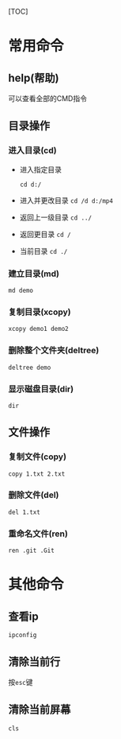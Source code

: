 [TOC]

# 常用命令

## help(帮助)

可以查看全部的CMD指令

## 目录操作

### 进入目录(cd)

- 进入指定目录

  `cd d:/`

- 进入并更改目录
  `cd /d d:/mp4`

- 返回上一级目录
  `cd ../`

- 返回更目录
  `cd /`

- 当前目录
  `cd ./`

### 建立目录(md)

`md demo`

### 复制目录(xcopy)

`xcopy demo1 demo2`

### 删除整个文件夹(deltree)

`deltree demo`

### 显示磁盘目录(dir)

`dir`

## 文件操作

### 复制文件(copy)

`copy 1.txt 2.txt`

### 删除文件(del)

`del 1.txt`

### 重命名文件(ren)

`ren .git .Git`



# 其他命令

## 查看ip

`ipconfig`

## 清除当前行

按`esc`键

## 清除当前屏幕

`cls`




